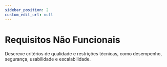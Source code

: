 ```yaml
---
sidebar_position: 2
custom_edit_url: null
---
```


# Requisitos Não Funcionais

Descreve critérios de qualidade e restrições técnicas, como desempenho, segurança, usabilidade e escalabilidade.
